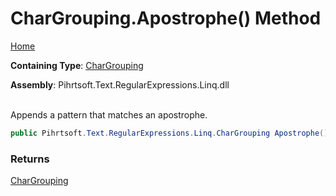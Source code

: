 # CharGrouping\.Apostrophe\(\) Method

[Home](../../../../../../README.md)

**Containing Type**: [CharGrouping](../README.md)

**Assembly**: Pihrtsoft\.Text\.RegularExpressions\.Linq\.dll

\
Appends a pattern that matches an apostrophe\.

```csharp
public Pihrtsoft.Text.RegularExpressions.Linq.CharGrouping Apostrophe()
```

### Returns

[CharGrouping](../README.md)

